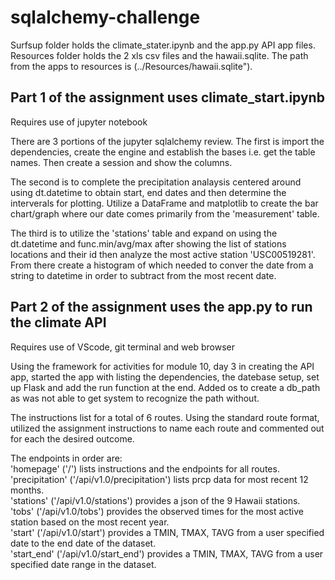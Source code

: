 # sqlalchemy-challenge

Surfsup folder holds the climate_stater.ipynb and the app.py API app files.
Resources folder holds the 2 xls csv files and the hawaii.sqlite.
The path from the apps to resources is (../Resources/hawaii.sqlite").

## Part 1 of the assignment uses climate_start.ipynb

Requires use of jupyter notebook

There are 3 portions of the jupyter sqlalchemy review.
The first is import the dependencies, create the engine and establish the bases
i.e. get the table names. Then create a session and show the columns.

The second is to complete the precipitation analaysis centered around using
dt.datetime to obtain start, end dates and then determine the interverals for plotting.
Utilize a DataFrame and matplotlib to create the bar chart/graph where our date comes
primarily from the 'measurement' table.

The third is to utilize the 'stations' table and expand on using the dt.datetime and
func.min/avg/max after showing the list of stations locations and their id then analyze
the most active station 'USC00519281'. From there create a histogram of which needed
to conver the date from a string to datetime in order to subtract from the most
recent date.

## Part 2 of the assignment uses the app.py to run the climate API

Requires use of VScode, git terminal and web browser

Using the framework for activities for module 10, day 3 in creating the API app,
started the app with listing the dependencies, the datebase setup, set up Flask and
add the run function at the end. Added os to create a db_path as was not able to get system
to recognize the path without.

The instructions list for a total of 6 routes. Using the standard route format, utilized the
assignment instructions to name each route and commented out for each the desired outcome.

The endpoints in order are:  
'homepage' ('/') lists instructions and the endpoints for all routes.  
'precipitation' ('/api/v1.0/precipitation') lists prcp data for most recent 12 months.  
'stations' ('/api/v1.0/stations') provides a json of the 9 Hawaii stations.  
'tobs' ('/api/v1.0/tobs') provides the observed times for the most active station based on the most recent year.  
'start' ('/api/v1.0/start') provides a TMIN, TMAX, TAVG from a user specified date to the end date of the dataset.  
'start_end' ('/api/v1.0/start_end') provides a TMIN, TMAX, TAVG from a user specified date range in the dataset.  
